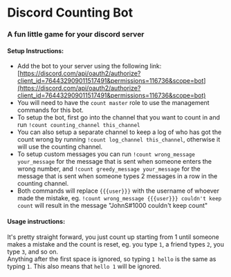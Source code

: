 # Discord Counting Bot 
### A fun little game for your discord server
#### Setup Instructions:
- Add the bot to your server using the following link: [https://discord.com/api/oauth2/authorize?client_id=764432909011517491&permissions=116736&scope=bot](https://discord.com/api/oauth2/authorize?client_id=764432909011517491&permissions=116736&scope=bot)  
- You will need to have the `count master` role to use the management commands for this bot.  
- To setup the bot, first go into the channel that you want to count in and run `!count counting_channel this_channel`  
- You can also setup a separate channel to keep a log of who has got the count wrong by running `!count log_channel this_channel`, otherwise it will use the counting channel.  
- To setup custom messages you can run `!count wrong_message your_message` for the message that is sent when someone enters the wrong number, and `!count greedy_message your_message` for the message that is sent when someone types 2 messages in a row in the counting channel.  
- Both commands will replace `{{{user}}}` with the username of whoever made the mistake, eg. `!count wrong_message {{{user}}} couldn't keep count` will result in the message "JohnS#1000 couldn't keep count"
#### Usage instructions:  
It's pretty straight forward, you just count up starting from 1 until someone makes a mistake and the count is reset, eg. you type `1`, a friend types `2`, you type `3`, and so on.  
Anything after the first space is ignored, so typing `1 hello` is the same as typing `1`. This also means that `hello 1` will be ignored.
